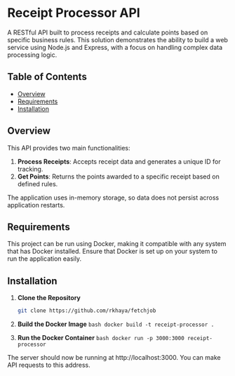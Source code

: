 # Receipt Processor API

A RESTful API built to process receipts and calculate points based on specific business rules. This solution demonstrates the ability to build a web service using Node.js and Express, with a focus on handling complex data processing logic.

## Table of Contents

- [Overview](#overview)
- [Requirements](#requirements)
- [Installation](#installation)

## Overview

This API provides two main functionalities:

1. **Process Receipts**: Accepts receipt data and generates a unique ID for tracking.
2. **Get Points**: Returns the points awarded to a specific receipt based on defined rules.

The application uses in-memory storage, so data does not persist across application restarts.

## Requirements

This project can be run using Docker, making it compatible with any system that has Docker installed. Ensure that Docker is set up on your system to run the application easily.

## Installation

1. **Clone the Repository**

   ```bash
   git clone https://github.com/rkhaya/fetchjob
   ```

2. **Build the Docker Image**
   `bash docker build -t receipt-processor .`

3. **Run the Docker Container**
   `bash docker run -p 3000:3000 receipt-processor`

The server should now be running at http://localhost:3000. You can make API requests to this address.

